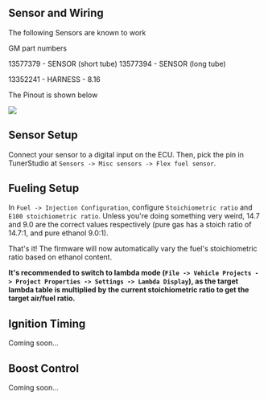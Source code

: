 ## Sensor and Wiring

The following Sensors are known to work

GM part numbers

13577379 - SENSOR (short tube)
13577394 - SENSOR (long tube) 

13352241 - HARNESS - 8.16


The Pinout is shown below

![](https://i.imgur.com/RGOmlZq.png)


## Sensor Setup

Connect your sensor to a digital input on the ECU.  Then, pick the pin in TunerStudio at `Sensors -> Misc sensors -> Flex fuel sensor`.

## Fueling Setup

In `Fuel -> Injection Configuration`, configure `Stoichiometric ratio` and `E100 stoichiometric ratio`.  Unless you're doing something very weird, 14.7 and 9.0 are the correct values respectively (pure gas has a stoich ratio of 14.7:1, and pure ethanol 9.0:1).

That's it! The firmware will now automatically vary the fuel's stoichiometric ratio based on ethanol content.

**It's recommended to switch to lambda mode (`File -> Vehicle Projects -> Project Properties -> Settings -> Lambda Display`), as the target lambda table is multiplied by the current stoichiometric ratio to get the target air/fuel ratio.**

## Ignition Timing

Coming soon...

## Boost Control

Coming soon...